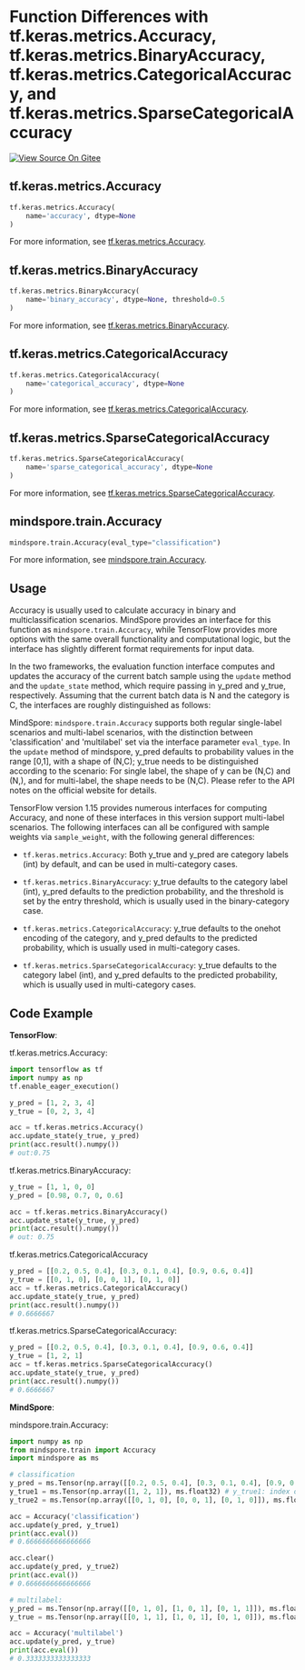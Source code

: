 # Function Differences with tf.keras.metrics.Accuracy, tf.keras.metrics.BinaryAccuracy, tf.keras.metrics.CategoricalAccuracy, and tf.keras.metrics.SparseCategoricalAccuracy

[![View Source On Gitee](https://mindspore-website.obs.cn-north-4.myhuaweicloud.com/website-images/r2.0/resource/_static/logo_source_en.png)](https://gitee.com/mindspore/docs/blob/r2.0/docs/mindspore/source_en/note/api_mapping/tensorflow_diff/metricAcc.md)

## tf.keras.metrics.Accuracy

```python
tf.keras.metrics.Accuracy(
    name='accuracy', dtype=None
)
```

For more information, see [tf.keras.metrics.Accuracy](https://tensorflow.google.cn/versions/r1.15/api_docs/python/tf/keras/metrics/Accuracy).

## tf.keras.metrics.BinaryAccuracy

```python
tf.keras.metrics.BinaryAccuracy(
    name='binary_accuracy', dtype=None, threshold=0.5
)
```

For more information, see [tf.keras.metrics.BinaryAccuracy](https://tensorflow.google.cn/versions/r1.15/api_docs/python/tf/keras/metrics/BinaryAccuracy).

## tf.keras.metrics.CategoricalAccuracy

```python
tf.keras.metrics.CategoricalAccuracy(
    name='categorical_accuracy', dtype=None
)
```

For more information, see [tf.keras.metrics.CategoricalAccuracy](https://tensorflow.google.cn/versions/r1.15/api_docs/python/tf/keras/metrics/CategoricalAccuracy).

## tf.keras.metrics.SparseCategoricalAccuracy

```python
tf.keras.metrics.SparseCategoricalAccuracy(
    name='sparse_categorical_accuracy', dtype=None
)
```

For more information, see [tf.keras.metrics.SparseCategoricalAccuracy](https://tensorflow.google.cn/versions/r1.15/api_docs/python/tf/keras/metrics/SparseCategoricalAccuracy).

## mindspore.train.Accuracy

```python
mindspore.train.Accuracy(eval_type="classification")
```

For more information, see [mindspore.train.Accuracy](https://www.mindspore.cn/docs/en/r2.0/api_python/train/mindspore.train.Accuracy.html#mindspore.train.Accuracy).

## Usage

Accuracy is usually used to calculate accuracy in binary and multiclassification scenarios. MindSpore provides an interface for this function as `mindspore.train.Accuracy`, while TensorFlow provides more options with the same overall functionality and computational logic, but the interface has slightly different format requirements for input data.

In the two frameworks, the evaluation function interface computes and updates the accuracy of the current batch sample using the `update` method and the `update_state` method, which require passing in y_pred and y_true, respectively. Assuming that the current batch data is N and the category is C, the interfaces are roughly distinguished as follows:

MindSpore: `mindspore.train.Accuracy` supports both regular single-label scenarios and multi-label scenarios, with the distinction between 'classification' and 'multilabel' set via the interface parameter `eval_type`. In the `update` method of mindspore, y_pred defaults to probability values in the range [0,1], with a shape of (N,C); y_true needs to be distinguished according to the scenario: For single label, the shape of y can be (N,C) and (N,), and for multi-label, the shape needs to be (N,C). Please refer to the API notes on the official website for details.

TensorFlow version 1.15 provides numerous interfaces for computing Accuracy, and none of these interfaces in this version support multi-label scenarios. The following interfaces can all be configured with sample weights via `sample_weight`, with the following general differences:

- `tf.keras.metrics.Accuracy`: Both y_true and y_pred are category labels (int) by default, and can be used in multi-category cases.

- `tf.keras.metrics.BinaryAccuracy`: y_true defaults to the category label (int), y_pred defaults to the prediction probability, and the threshold is set by the entry threshold, which is usually used in the binary-category case.

- `tf.keras.metrics.CategoricalAccuracy`: y_true defaults to the onehot encoding of the category, and y_pred defaults to the predicted probability, which is usually used in multi-category cases.

- `tf.keras.metrics.SparseCategoricalAccuracy`: y_true defaults to the category label (int), and y_pred defaults to the predicted probability, which is usually used in multi-category cases.

## Code Example

**TensorFlow**:

tf.keras.metrics.Accuracy:

```python
import tensorflow as tf
import numpy as np
tf.enable_eager_execution()

y_pred = [1, 2, 3, 4]
y_true = [0, 2, 3, 4]

acc = tf.keras.metrics.Accuracy()
acc.update_state(y_true, y_pred)
print(acc.result().numpy())
# out:0.75
```

tf.keras.metrics.BinaryAccuracy:

```python
y_true = [1, 1, 0, 0]
y_pred = [0.98, 0.7, 0, 0.6]

acc = tf.keras.metrics.BinaryAccuracy()
acc.update_state(y_true, y_pred)
print(acc.result().numpy())
# out: 0.75
```

tf.keras.metrics.CategoricalAccuracy

```python
y_pred = [[0.2, 0.5, 0.4], [0.3, 0.1, 0.4], [0.9, 0.6, 0.4]]
y_true = [[0, 1, 0], [0, 0, 1], [0, 1, 0]]
acc = tf.keras.metrics.CategoricalAccuracy()
acc.update_state(y_true, y_pred)
print(acc.result().numpy())
# 0.6666667
```

tf.keras.metrics.SparseCategoricalAccuracy:

```python
y_pred = [[0.2, 0.5, 0.4], [0.3, 0.1, 0.4], [0.9, 0.6, 0.4]]
y_true = [1, 2, 1]
acc = tf.keras.metrics.SparseCategoricalAccuracy()
acc.update_state(y_true, y_pred)
print(acc.result().numpy())
# 0.6666667
```

**MindSpore**:

mindspore.train.Accuracy:

```python
import numpy as np
from mindspore.train import Accuracy
import mindspore as ms

# classification
y_pred = ms.Tensor(np.array([[0.2, 0.5, 0.4], [0.3, 0.1, 0.4], [0.9, 0.6, 0.4]]), ms.float32) # 1 2 0
y_true1 = ms.Tensor(np.array([1, 2, 1]), ms.float32) # y_true1: index of category
y_true2 = ms.Tensor(np.array([[0, 1, 0], [0, 0, 1], [0, 1, 0]]), ms.float32) # y_true2: one hot encoding

acc = Accuracy('classification')
acc.update(y_pred, y_true1)
print(acc.eval())
# 0.6666666666666666

acc.clear()
acc.update(y_pred, y_true2)
print(acc.eval())
# 0.6666666666666666

# multilabel:
y_pred = ms.Tensor(np.array([[0, 1, 0], [1, 0, 1], [0, 1, 1]]), ms.float32)
y_true = ms.Tensor(np.array([[0, 1, 1], [1, 0, 1], [0, 1, 0]]), ms.float32)

acc = Accuracy('multilabel')
acc.update(y_pred, y_true)
print(acc.eval())
# 0.3333333333333333
```

